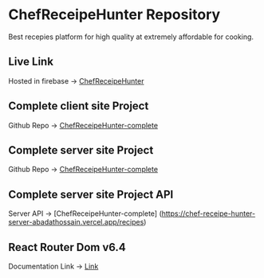 # ChefReceipeHunter  Repository

 Best recepies platform for high quality at extremely affordable for cooking.

## Live Link
Hosted in firebase -> [ChefReceipeHunter ](https://chef-receipe-hunter-client.firebaseapp.com/)


## Complete client site Project
Github Repo -> [ChefReceipeHunter-complete](https://github.com/programming-hero-web-course-4/b7a10-chef-recipe-hunter-client-side-AbadatHossain)

## Complete server site Project
Github Repo -> [ChefReceipeHunter-complete](https://github.com/programming-hero-web-course-4/b7a10-chef-recipe-hunter-server-side-AbadatHossain)

## Complete server site Project API
Server API -> [ChefReceipeHunter-complete] (https://chef-receipe-hunter-server-abadathossain.vercel.app/recipes)


## React Router Dom v6.4 
Documentation Link -> [Link](https://reactrouter.com/en/main/start/overview)



